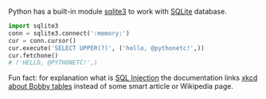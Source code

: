 Python has a built-in module [sqlite3](https://docs.python.org/3/library/sqlite3.html) to work with [SQLite](https://sqlite.org/index.html) database.

```python
import sqlite3
conn = sqlite3.connect(':memory:')
cur = conn.cursor()
cur.execute('SELECT UPPER(?)', ('hello, @pythonetc!',))
cur.fetchone()
# ('HELLO, @PYTHONETC!',)
```

Fun fact: for explanation what is [SQL Injection](https://en.wikipedia.org/wiki/SQL_injection) the documentation links [xkcd about Bobby tables](https://xkcd.com/327/) instead of some smart article or Wikipedia page.
